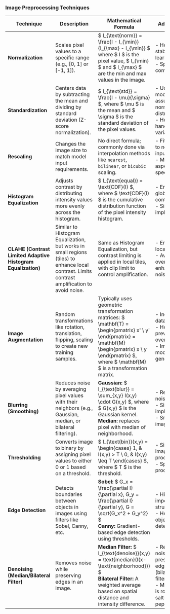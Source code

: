 ### Image Preprocessing Techniques

| **Technique**                | **Description**                                                                                                                                                       | **Mathematical Formula**                                                                                                                                                                                | **Advantages**                                                                                                                 | **Disadvantages**                                                                                                        | **Use Cases**                                           |
|------------------------------|-----------------------------------------------------------------------------------------------------------------------------------------------------------------------|--------------------------------------------------------------------------------------------------------------------------------------------------------------------------------------------------------|-------------------------------------------------------------------------------------------------------------------------------|--------------------------------------------------------------------------------------------------------------------------|---------------------------------------------------------|
| **Normalization**             | Scales pixel values to a specific range (e.g., [0, 1] or [-1, 1]).                                                                                                    | $ I_{\text{norm}} = \frac{I - I_{\min}}{I_{\max} - I_{\min}} $ where $ I $ is the pixel value, $ I_{\min} $ and $ I_{\max} $ are the min and max values in the image.                                     | - Helps in stabilizing learning.<br>- Speeds up convergence.                                                                  | - Does not correct illumination variations.<br>- Only scales, doesn't change contrast.                                  | Neural networks, especially CNNs.                       |
| **Standardization**           | Centers data by subtracting the mean and dividing by standard deviation (Z-score normalization).                                                                       | $ I_{\text{std}} = \frac{I - \mu}{\sigma} $, where $ \mu $ is the mean and $ \sigma $ is the standard deviation of the pixel values.                                                                     | - Useful for models that assume normal distribution.<br>- Helps handle large variance.                                        | - Sensitive to outliers.<br>- Changes image pixel distribution.                                                        | Machine learning models that assume Gaussian distribution. |
| **Rescaling**                 | Changes the image size to match model input requirements.                                                                                                             | No direct formula; commonly done via interpolation methods like `nearest`, `bilinear`, or `bicubic` scaling.                                                    | - Fits images to network input size.<br>- Maintains aspect ratio (if specified).                                               | - May introduce distortion or loss of detail.                                                                           | Image resizing for CNNs input.                          |
| **Histogram Equalization**    | Adjusts contrast by distributing intensity values more evenly across the histogram.                                                                                   | $ I_{\text{equal}} = \text{CDF}(I) $, where $ \text{CDF}(I) $ is the cumulative distribution function of the pixel intensity histogram.                                                                | - Enhances global contrast.<br>- Simple to implement.                                                                        | - Over-amplifies noise in flat regions.<br>- Not suitable for local contrast enhancement.                               | Medical images, low-contrast photos.                    |
| **CLAHE (Contrast Limited Adaptive Histogram Equalization)** | Similar to Histogram Equalization, but works in small regions (tiles) to enhance local contrast. Limits contrast amplification to avoid noise. | Same as Histogram Equalization, but contrast limiting is applied in local tiles, with clip limit to control amplification.                                       | - Enhances local contrast.<br>- Avoids over-enhancing noise.                                                                 | - Computationally expensive.<br>- Might create artifacts if tile size is too small.                                      | Medical imaging, uneven lighting.                       |
| **Image Augmentation**        | Random transformations like rotation, translation, flipping, scaling to create new training samples.                                                                  | Typically uses geometric transformation matrices: $ \mathbf{T} = \begin{pmatrix} x' \\ y' \end{pmatrix} = \mathbf{M} \begin{pmatrix} x \\ y \end{pmatrix} $, where $ \mathbf{M} $ is a transformation matrix. | - Increases dataset size.<br>- Helps prevent overfitting.<br>- Improves model generalization.                                 | - Can introduce unrealistic distortions.<br>- Computationally intensive for large datasets.                              | Deep learning model training (e.g., CNNs).              |
| **Blurring (Smoothing)**      | Reduces noise by averaging pixel values with their neighbors (e.g., Gaussian, median, or bilateral filtering).                                                        | **Gaussian:** $ I_{\text{blur}} = \sum_{x,y} I(x,y) \cdot G(x,y) $, where $ G(x,y) $ is the Gaussian kernel.<br>**Median:** replaces pixel with median of neighborhood.                                 | - Reduces noise.<br>- Simple to implement.<br>- Smooths images.                                                               | - Reduces sharpness.<br>- Not effective for complex noise patterns.                                                      | Noise reduction in low-quality images.                   |
| **Thresholding**              | Converts image to binary by assigning pixel values to either 0 or 1 based on a threshold.                                                                             | $ I_{\text{bin}}(x,y) = \begin{cases} 1, & I(x,y) > T \\ 0, & I(x,y) \leq T \end{cases} $, where $ T $ is the threshold.                                          | - Simplifies image processing.<br>- Speeds up processing.                                                                     | - Loses intensity information.<br>- Choosing the right threshold can be difficult.                                       | Segmentation, OCR, object detection.                    |
| **Edge Detection**            | Detects boundaries between objects in images using filters like Sobel, Canny, etc.                                                                                    | **Sobel:** $ G_x = \frac{\partial I}{\partial x}, G_y = \frac{\partial I}{\partial y}, G = \sqrt{G_x^2 + G_y^2} $<br>**Canny:** Gradient-based edge detection using thresholds.                        | - Highlights important structures.<br>- Helps with object detection.                                                          | - Sensitive to noise.<br>- May miss weak edges.<br>- Computationally expensive (Canny).                                 | Object detection, image segmentation.                   |
| **Denoising (Median/Bilateral Filter)** | Removes noise while preserving edges in an image.                                                                                                     | **Median Filter:** $ I_{\text{denoise}}(x,y) = \text{median}(I(x-\text{neighborhood})) $<br>**Bilateral Filter:** A weighted average based on spatial distance and intensity difference.                | - Removes noise while preserving edges (bilateral filter).<br>- Median filter is robust to salt-and-pepper noise.             | - Bilateral filter is computationally expensive.<br>- Median filter may not preserve all details (small structures).     | Medical imaging, photography, noise removal.            |
